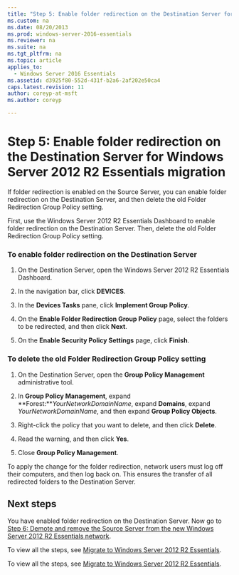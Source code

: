```yaml
---
title: "Step 5: Enable folder redirection on the Destination Server for Windows Server 2012 R2 Essentials migration"
ms.custom: na
ms.date: 08/20/2013
ms.prod: windows-server-2016-essentials
ms.reviewer: na
ms.suite: na
ms.tgt_pltfrm: na
ms.topic: article
applies_to: 
  - Windows Server 2016 Essentials
ms.assetid: d3925f80-552d-431f-b2a6-2af202e50ca4
caps.latest.revision: 11
author: coreyp-at-msft
ms.author: coreyp

---
```

# Step 5: Enable folder redirection on the Destination Server for Windows Server 2012 R2 Essentials migration
If folder redirection is enabled on the Source Server, you can enable folder redirection on the Destination Server, and then delete the old Folder Redirection Group Policy setting.  
  
 First, use the  Windows Server 2012 R2 Essentials Dashboard to enable folder redirection on the Destination Server. Then, delete the old Folder Redirection Group Policy setting.  
  
### To enable folder redirection on the Destination Server  
  
1.  On the Destination Server, open the  Windows Server 2012 R2 Essentials Dashboard.  
  
2.  In the navigation bar, click **DEVICES**.  
  
3.  In the **Devices Tasks** pane, click **Implement Group Policy**.  
  
4.  On the **Enable Folder Redirection Group Policy** page, select the folders to be redirected, and then click **Next**.  
  
5.  On the **Enable Security Policy Settings** page, click **Finish**.  
  
### To delete the old Folder Redirection Group Policy setting  
  
1.  On the Destination Server, open the **Group Policy Management** administrative tool.  
  
2.  In **Group Policy Management**, expand **Forest:***YourNetworkDomainName*, expand **Domains**, expand *YourNetworkDomainName*, and then expand **Group Policy Objects**.  
  
3.  Right-click the policy that you want to delete, and then click **Delete**.  
  
4.  Read the warning, and then click **Yes**.  
  
5.  Close **Group Policy Management**.  
  
 To apply the change for the folder redirection, network users must log off their computers, and then log back on. This ensures the transfer of all redirected folders to the Destination Server.  
  
## Next steps  
 You have enabled folder redirection on the Destination Server. Now go to [Step 6: Demote and remove the Source Server from the new Windows Server 2012 R2 Essentials network](Step-6--Demote-and-remove-the-Source-Server-from-the-new-Windows-Server-2012-R2-Essentials-network.md).  
  

 To view all the steps, see [Migrate to Windows Server 2012 R2 Essentials](Migrate-from-Previous-Versions-to-Windows-Server-2012-R2-Essentials-or-Windows-Server-Essentials-Experience.md).

 To view all the steps, see [Migrate to Windows Server 2012 R2 Essentials](Migrate-from-Previous-Versions-to-Windows-Server-2012-R2-Essentials-or-Windows-Server-Essentials-Experience.md).

